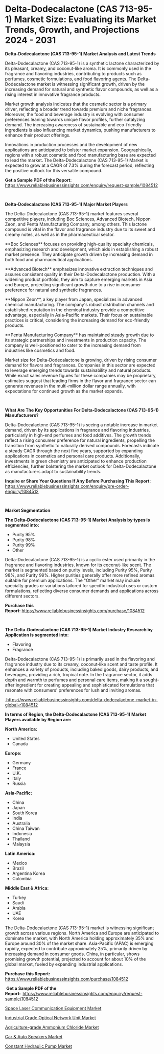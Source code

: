 <p><h1>Delta-Dodecalactone (CAS 713-95-1) Market Size: Evaluating its Market Trends, Growth, and Projections 2024 - 2031</h1></p><p><strong>Delta-Dodecalactone (CAS 713-95-1) Market Analysis and Latest Trends</strong></p>
<p><p>Delta-Dodecalactone (CAS 713-95-1) is a synthetic lactone characterized by its pleasant, creamy, and coconut-like aroma. It is commonly used in the fragrance and flavoring industries, contributing to products such as perfumes, cosmetic formulations, and food flavoring agents. The Delta-Dodecalactone market is witnessing significant growth, driven by the increasing demand for natural and synthetic flavor compounds, as well as a rising interest in innovative fragrance products.</p><p>Market growth analysis indicates that the cosmetic sector is a primary driver, reflecting a broader trend towards premium and niche fragrances. Moreover, the food and beverage industry is evolving with consumer preferences leaning towards unique flavor profiles, further catalyzing demand. The increasing awareness of sustainable and eco-friendly ingredients is also influencing market dynamics, pushing manufacturers to enhance their product offerings.</p><p>Innovations in production processes and the development of new applications are anticipated to bolster market expansion. Geographically, regions with a robust cosmetic and food manufacturing base are expected to lead the market. The Delta-Dodecalactone (CAS 713-95-1) Market is expected to grow at a CAGR of 7.3% during the forecast period, reflecting the positive outlook for this versatile compound.</p></p>
<p><strong>Get a Sample PDF of the Report:&nbsp;</strong> <a href="https://www.reliablebusinessinsights.com/enquiry/request-sample/1084512?utm_campaign=63&utm_medium=2&utm_source=Github&utm_content=ia&utm_term=11102024&utm_id=delta-dodecalactone-cas-713-95-1">https://www.reliablebusinessinsights.com/enquiry/request-sample/1084512</a></p>
<p>&nbsp;</p>
<p><strong>Delta-Dodecalactone (CAS 713-95-1) Major Market Players</strong></p>
<p><p>The Delta-Dodecalactone (CAS 713-95-1) market features several competitive players, including Boc Sciences, Advanced Biotech, Nippon Zeon, and Penta Manufacturing Company, among others. This lactone compound is vital in the flavor and fragrance industry due to its sweet and creamy notes, as well as in the pharmaceutical sector.</p><p>**Boc Sciences** focuses on providing high-quality specialty chemicals, emphasizing research and development, which aids in establishing a robust market presence. They anticipate growth driven by increasing demand in both food and pharmaceutical applications.</p><p>**Advanced Biotech** emphasizes innovative extraction techniques and assures consistent quality in their Delta-Dodecalactone production. With a widening product portfolio, they aim to capture emerging markets in Asia and Europe, projecting significant growth due to a rise in consumer preference for natural and synthetic fragrances.</p><p>**Nippon Zeon**, a key player from Japan, specializes in advanced chemical manufacturing. The company's robust distribution channels and established reputation in the chemical industry provide a competitive advantage, especially in Asia-Pacific markets. Their focus on sustainable practices is critical, considering the increasing demand for eco-friendly products.</p><p>**Penta Manufacturing Company** has maintained steady growth due to its strategic partnerships and investments in production capacity. The company is well-positioned to cater to the increasing demand from industries like cosmetics and food.</p><p>Market size for Delta-Dodecalactone is growing, driven by rising consumer demand for flavors and fragrances. Companies in this sector are expected to leverage emerging trends towards sustainability and natural products. While exact sales revenue figures for these companies may be proprietary, estimates suggest that leading firms in the flavor and fragrance sector can generate revenues in the multi-million dollar range annually, with expectations for continued growth as the market expands.</p></p>
<p>&nbsp;</p>
<p><strong>What Are The Key Opportunities For Delta-Dodecalactone (CAS 713-95-1) Manufacturers?</strong></p>
<p><p>Delta-Dodecalactone (CAS 713-95-1) is seeing a notable increase in market demand, driven by its applications in fragrance and flavoring industries, particularly in high-end perfumes and food additives. The growth trends reflect a rising consumer preference for natural ingredients, propelling the transition from synthetic to naturally derived compounds. Forecasts indicate a steady CAGR through the next five years, supported by expanding applications in cosmetics and personal care products. Additionally, investments in green chemistry are anticipated to enhance production efficiencies, further bolstering the market outlook for Delta-Dodecalactone as manufacturers adapt to sustainability trends.</p></p>
<p><strong>Inquire or Share Your Questions If Any Before Purchasing This Report:</strong> <a href="https://www.reliablebusinessinsights.com/enquiry/pre-order-enquiry/1084512?utm_campaign=63&utm_medium=2&utm_source=Github&utm_content=ia&utm_term=11102024&utm_id=delta-dodecalactone-cas-713-95-1">https://www.reliablebusinessinsights.com/enquiry/pre-order-enquiry/1084512</a></p>
<p>&nbsp;</p>
<p><strong>Market Segmentation</strong></p>
<p><strong>The Delta-Dodecalactone (CAS 713-95-1) Market Analysis by types is segmented into:</strong></p>
<p><ul><li>Purity 95%</li><li>Purity 98%</li><li>Purity 99%</li><li>Other</li></ul></p>
<p><p>Delta-Dodecalactone (CAS 713-95-1) is a cyclic ester used primarily in the fragrance and flavoring industries, known for its coconut-like scent. The market is segmented based on purity levels, including Purity 95%, Purity 98%, and Purity 99%. Higher purities generally offer more refined aromas suitable for premium applications. The "Other" market may include specialty grades or variations tailored for specific industrial uses or custom formulations, reflecting diverse consumer demands and applications across different sectors.</p></p>
<p><strong>Purchase this Report:&nbsp;</strong><a href="https://www.reliablebusinessinsights.com/purchase/1084512?utm_campaign=63&utm_medium=2&utm_source=Github&utm_content=ia&utm_term=11102024&utm_id=delta-dodecalactone-cas-713-95-1">https://www.reliablebusinessinsights.com/purchase/1084512</a></p>
<p>&nbsp;</p>
<p><strong>The Delta-Dodecalactone (CAS 713-95-1) Market Industry Research by Application is segmented into:</strong></p>
<p><ul><li>Flavoring</li><li>Fragrance</li></ul></p>
<p><p>Delta-Dodecalactone (CAS 713-95-1) is primarily used in the flavoring and fragrance industry due to its creamy, coconut-like scent and taste profile. It enhances a variety of products, including baked goods, dairy products, and beverages, providing a rich, tropical note. In the fragrance sector, it adds depth and warmth to perfumes and personal care items, making it a sought-after ingredient for creating appealing and sophisticated formulations that resonate with consumers' preferences for lush and inviting aromas.</p></p>
<p><a href="https://www.reliablebusinessinsights.com/delta-dodecalactone-market-in-global-r1084512?utm_campaign=63&utm_medium=2&utm_source=Github&utm_content=ia&utm_term=11102024&utm_id=delta-dodecalactone-cas-713-95-1">&nbsp;https://www.reliablebusinessinsights.com/delta-dodecalactone-market-in-global-r1084512</a></p>
<p><strong>In terms of Region, the Delta-Dodecalactone (CAS 713-95-1) Market Players available by Region are:</strong></p>
<p>
    <p> <strong> North America: </strong>
        <ul>
            <li>United States</li>
            <li>Canada</li>
        </ul>
        </p> 
    <p> <strong> Europe: </strong>
        <ul>
            <li>Germany</li>
            <li>France</li>
            <li>U.K.</li>
            <li>Italy</li>
            <li>Russia</li>
        </ul>
        </p> 
    <p> <strong> Asia-Pacific: </strong>
        <ul>
            <li>China</li>
            <li>Japan</li>
            <li>South Korea</li>
            <li>India</li>
            <li>Australia</li>
            <li>China Taiwan</li>
            <li>Indonesia</li>
            <li>Thailand</li>
            <li>Malaysia</li>
        </ul>
        </p> 
    <p> <strong> Latin America: </strong>
        <ul>
            <li>Mexico</li>
            <li>Brazil</li>
            <li>Argentina Korea</li>
            <li>Colombia</li>
        </ul>
        </p> 
    <p> <strong> Middle East & Africa: </strong>
        <ul>
            <li>Turkey</li>
            <li>Saudi</li>
            <li>Arabia</li>
            <li>UAE</li>
            <li>Korea</li>
        </ul>
    </p>
    </p>
<p><p>The Delta-Dodecalactone (CAS 713-95-1) market is witnessing significant growth across various regions. North America and Europe are anticipated to dominate the market, with North America holding approximately 35% and Europe around 30% of the market share. Asia-Pacific (APAC) is emerging rapidly, expected to contribute approximately 25%, primarily driven by increasing demand in consumer goods. China, in particular, shows promising growth potential, projected to account for about 10% of the global market, fueled by expanding industrial applications.</p></p>
<p><strong>Purchase this Report: </strong><a href="https://www.reliablebusinessinsights.com/purchase/1084512?utm_campaign=63&utm_medium=2&utm_source=Github&utm_content=ia&utm_term=11102024&utm_id=delta-dodecalactone-cas-713-95-1">https://www.reliablebusinessinsights.com/purchase/1084512</a></p>
<p>&nbsp;<strong>Get a Sample PDF of the Report:&nbsp;&nbsp;</strong><a href="https://www.reliablebusinessinsights.com/enquiry/request-sample/1084512?utm_campaign=63&utm_medium=2&utm_source=Github&utm_content=ia&utm_term=11102024&utm_id=delta-dodecalactone-cas-713-95-1">https://www.reliablebusinessinsights.com/enquiry/request-sample/1084512</a></p>
<p><strong></strong></p>
<p><p><a href="https://issuu.com/reportprime-2/docs/space-laser-communication-equipment_462d9cb5e4b122?utm_campaign=63&utm_medium=2&utm_source=Github&utm_content=ia&utm_term=11102024&utm_id=delta-dodecalactone-cas-713-95-1">Space Laser Communication Equipment Market</a></p><p><a href="https://issuu.com/reportprime-2/docs/industrial-grade-optical-network-un_105aedac88f561?utm_campaign=63&utm_medium=2&utm_source=Github&utm_content=ia&utm_term=11102024&utm_id=delta-dodecalactone-cas-713-95-1">Industrial Grade Optical Network Unit Market</a></p><p><a href="https://www.linkedin.com/pulse/agriculture-grade-ammonium-chloride-market-global-regional-a4tic?utm_campaign=63&utm_medium=2&utm_source=Github&utm_content=ia&utm_term=11102024&utm_id=delta-dodecalactone-cas-713-95-1">Agriculture-grade Ammonium Chloride Market</a></p><p><a href="https://www.linkedin.com/pulse/car-auto-speakers-market-outlook-share-analysis-growth-dpbkc?utm_campaign=63&utm_medium=2&utm_source=Github&utm_content=ia&utm_term=11102024&utm_id=delta-dodecalactone-cas-713-95-1">Car & Auto Speakers Market</a></p><p><a href="https://www.linkedin.com/pulse/global-constant-hydraulic-pump-market-projected-grow-v9zjc?utm_campaign=63&utm_medium=2&utm_source=Github&utm_content=ia&utm_term=11102024&utm_id=delta-dodecalactone-cas-713-95-1">Constant Hydraulic Pump Market</a></p></p>